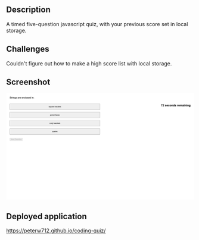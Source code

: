 ## Description
A timed five-question javascript quiz, with your previous score set in local storage.
## Challenges
Couldn't figure out how to make a high score list with local storage.
## Screenshot
![screenshot](./screenshot.png)
## Deployed application
https://peterw712.github.io/coding-quiz/